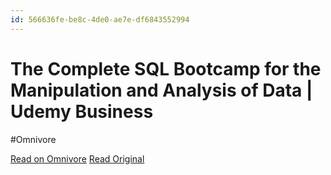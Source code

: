 ```yaml
---
id: 566636fe-be8c-4de0-ae7e-df6843552994
---
```


# The Complete SQL Bootcamp for the Manipulation and Analysis of Data | Udemy Business
#Omnivore

[Read on Omnivore](https://omnivore.app/me/https-lg-cns-udemy-com-share-10-c-9-hv-3-omjlh-xa-pa-ls-zoxd-4-z-19314c6a8cd)
[Read Original](https://lg-cns.udemy.com/course/best-sql-2022/)

